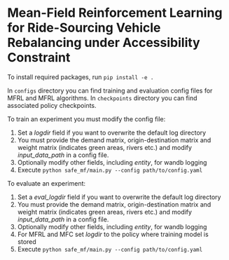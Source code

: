 # Mean-Field Reinforcement Learning for Ride-Sourcing Vehicle Rebalancing under Accessibility Constraint

To install required packages, run `pip install -e .`

In `configs` directory you can find training and evaluation config files for MFRL and MFRL algorithms.
In `checkpoints` directory you can find associated policy checkpoints.

To train an experiment you must modify the config file:
1. Set a *logdir* field if you want to overwrite the default log directory
2. You must provide the demand matrix, origin-destination matrix and weight matrix (indicates green areas, rivers etc.) and modify *input_data_path* in a config file.
3. Optionally modify other fields, including *entity*, for wandb logging
4. Execute `python safe_mf/main.py --config path/to/config.yaml`

To evaluate an experiment:
1. Set a *eval_logdir* field if you want to overwrite the default log directory
2. You must provide the demand matrix, origin-destination matrix and weight matrix (indicates green areas, rivers etc.) and modify *input_data_path* in a config file.
3. Optionally modify other fields, including *entity*, for wandb logging
4. For MFRL and MFC set *logdir* to the policy where training model is stored
5. Execute `python safe_mf/main.py --config path/to/config.yaml`